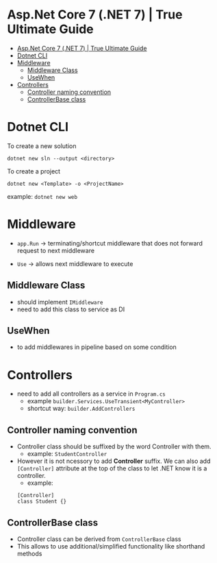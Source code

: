 # Asp.Net Core 7 (.NET 7) | True Ultimate Guide

- [Asp.Net Core 7 (.NET 7) | True Ultimate Guide](#aspnet-core-7-net-7--true-ultimate-guide)
- [Dotnet CLI](#dotnet-cli)
- [Middleware](#middleware)
  - [Middleware Class](#middleware-class)
  - [UseWhen](#usewhen)
- [Controllers](#controllers)
  - [Controller naming convention](#controller-naming-convention)
  - [ControllerBase class](#controllerbase-class)


# Dotnet CLI
To create a new solution
```
dotnet new sln --output <directory>
```

To create a project
```
dotnet new <Template> -o <ProjectName>
```
example: `dotnet new web`


# Middleware
- `app.Run` -> terminating/shortcut middleware that does not forward request to next middleware

- `Use` -> allows next middleware to execute

## Middleware Class
- should implement `IMiddleware`
- need to add this class to service as DI

## UseWhen
- to add middlewares in pipeline based on some condition


# Controllers
- need to add all controllers as a service in `Program.cs`
  - example `builder.Services.UseTransient<MyController>`
  - shortcut way: `builder.AddControllers`

## Controller naming convention
- Controller class should be suffixed by the word Controller with them.
    - example: `StudentController`
- However it is not ncessory to add **Controller** suffix. We can also add `[Controller]` attribute at the top of the class to let .NET know it is a controller.
  - example: 
  ```
  [Controller]
  class Student {} 
  ```
## ControllerBase class
  - Controller class can be derived from `ControllerBase` class
  - This allows to use additional/simplified functionality like shorthand methods